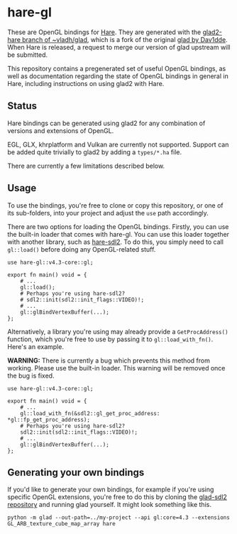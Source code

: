 # hare-gl

These are OpenGL bindings for [Hare](https://harelang.org).
They are generated with the
[glad2-hare branch of ~vladh/glad](https://git.sr.ht/~vladh/glad), which is
a fork of the original [glad by Dav1dde](https://github.com/Dav1dde/glad).
When Hare is released, a request to merge our version of glad upstream will
be submitted.

This repository contains a pregenerated set of useful OpenGL bindings, as well
as documentation regarding the state of OpenGL bindings in general in Hare,
including instructions on using glad2 with Hare.

## Status

Hare bindings can be generated using glad2 for any combination of versions and
extensions of OpenGL.

EGL, GLX, khrplatform and Vulkan are currently not supported. Support can be
added quite trivially to glad2 by adding a `types/*.ha` file.

There are currently a few limitations described below.

## Usage

To use the bindings, you're free to clone or copy this repository, or one
of its sub-folders, into your project and adjust the `use` path accordingly.

There are two options for loading the OpenGL bindings. Firstly, you can use the
built-in loader that comes with hare-gl. You can use this loader together with
another library, such as [hare-sdl2](https://git.sr.ht/~sircmpwn/hare-sdl2). To
do this, you simply need to call `gl::load()` before doing any OpenGL-related
stuff.

```
use hare-gl::v4.3-core::gl;

export fn main() void = {
    # ...
    gl::load();
    # Perhaps you're using hare-sdl2?
    # sdl2::init(sdl2::init_flags::VIDEO)!;
    # ...
    gl::glBindVertexBuffer(...);
};
```

Alternatively, a library you're using may already provide a `GetProcAddress()`
function, which you're free to use by passing it to `gl::load_with_fn()`. Here's
an example.

**WARNING:** There is currently a bug which prevents this method from working.
Please use the built-in loader. This warning will be removed once the bug is
fixed.

```
use hare-gl::v4.3-core::gl;

export fn main() void = {
    # ...
    gl::load_with_fn(&sdl2::gl_get_proc_address: *gl::fp_get_proc_address);
    # Perhaps you're using hare-sdl2?
    sdl2::init(sdl2::init_flags::VIDEO)!;
    # ...
    gl::glBindVertexBuffer(...);
};
```

## Generating your own bindings

If you'd like to generate your own bindings, for example if you're using
specific OpenGL extensions, you're free to do this by cloning the
[glad-sdl2 repository](https://git.sr.ht/~vladh/glad) and running glad yourself.
It might look something like this.

```
python -m glad --out-path=../my-project --api gl:core=4.3 --extensions GL_ARB_texture_cube_map_array hare
```
